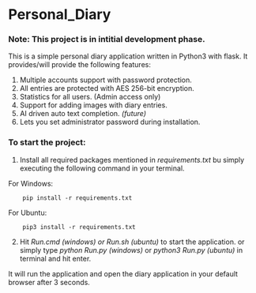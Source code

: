 # Personal_Diary

### Note: This project is in intitial development phase.

This is a simple personal diary application written in Python3 with flask.
It provides/will provide the following features:
1. Multiple accounts support with password protection.
2. All entries are protected with AES 256-bit encryption.
3. Statistics for all users. (Admin access only)
4. Support for adding images with diary entries.
5. AI driven auto text completion. _(future)_
6. Lets you set administrator password during installation.

### To start the project:
1. Install all required packages mentioned in *requirements.txt* bu simply executing the following command in your terminal.
   
  For Windows:
```
    pip install -r requirements.txt
```
  For Ubuntu:
```
    pip3 install -r requirements.txt
```

2. Hit *Run.cmd (windows) or Run.sh (ubuntu)* to start the application.
    or simply type *python Run.py (windows)* or *python3 Run.py (ubuntu)* in terminal and hit enter.
    
 It will run the application and open the diary application in your default browser after 3 seconds.
